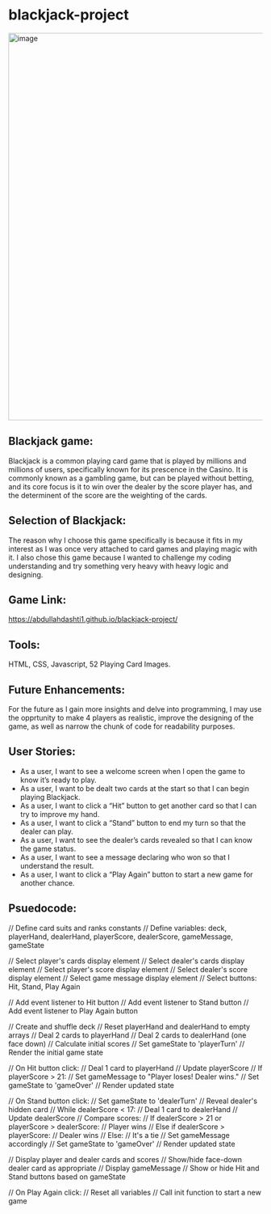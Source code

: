# blackjack-project

<img width="1637" height="766" alt="image" src="https://github.com/user-attachments/assets/81ece536-b52b-46aa-b5e7-6188f47073bc" />

## Blackjack game:

Blackjack is a common playing card game that is played by millions and millions of users, specifically known for its prescence in the Casino. It is commonly known as a gambling game, but can be played without betting, and its core focus is it to win over the dealer by the score player has, and the determinent of the score are the weighting of the cards. 

## Selection of Blackjack:

The reason why I choose this game specifically is because it fits in my interest as I was once very attached to card games and playing magic with it. I also chose this game because I wanted to challenge my coding understanding and try something very heavy with heavy logic and designing. 

## Game Link:

https://abdullahdashti1.github.io/blackjack-project/

## Tools:
HTML, CSS, Javascript, 52 Playing Card Images.

## Future Enhancements:
For the future as I gain more insights and delve into programming, I may use the opprtunity to make 4 players as realistic, improve the designing of the game, as well as narrow the chunk of code for readability purposes. 

## User Stories:

- As a user, I want to see a welcome screen when I open the game to know it’s ready to play.
- As a user, I want to be dealt two cards at the start so that I can begin playing Blackjack.
- As a user, I want to click a “Hit” button to get another card so that I can try to improve my hand.
- As a user, I want to click a “Stand” button to end my turn so that the dealer can play.
- As a user, I want to see the dealer’s cards revealed so that I can know the game status.
- As a user, I want to see a message declaring who won so that I understand the result.
- As a user, I want to click a “Play Again” button to start a new game for another chance.

## Psuedocode:

// Define card suits and ranks constants
// Define variables: deck, playerHand, dealerHand, playerScore, dealerScore, gameMessage, gameState

// Select player's cards display element
// Select dealer's cards display element
// Select player's score display element
// Select dealer's score display element
// Select game message display element
// Select buttons: Hit, Stand, Play Again

// Add event listener to Hit button
// Add event listener to Stand button
// Add event listener to Play Again button

// Create and shuffle deck
// Reset playerHand and dealerHand to empty arrays
// Deal 2 cards to playerHand
// Deal 2 cards to dealerHand (one face down)
// Calculate initial scores
// Set gameState to 'playerTurn'
// Render the initial game state

// On Hit button click:
//   Deal 1 card to playerHand
//   Update playerScore
//   If playerScore > 21:
//      Set gameMessage to "Player loses! Dealer wins."
//      Set gameState to 'gameOver'
//   Render updated state

// On Stand button click:
//   Set gameState to 'dealerTurn'
//   Reveal dealer's hidden card
//   While dealerScore < 17:
//      Deal 1 card to dealerHand
//      Update dealerScore
//   Compare scores:
//      If dealerScore > 21 or playerScore > dealerScore:
//          Player wins
//      Else if dealerScore > playerScore:
//          Dealer wins
//      Else:
//          It's a tie
//   Set gameMessage accordingly
//   Set gameState to 'gameOver'
//   Render updated state

// Display player and dealer cards and scores
// Show/hide face-down dealer card as appropriate
// Display gameMessage
// Show or hide Hit and Stand buttons based on gameState

// On Play Again click:
//   Reset all variables
//   Call init function to start a new game
